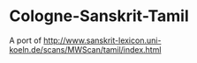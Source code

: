 # Cologne-Sanskrit-Tamil
A port of http://www.sanskrit-lexicon.uni-koeln.de/scans/MWScan/tamil/index.html 

